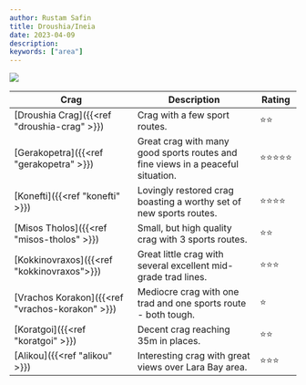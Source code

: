 ```yaml
---
author: Rustam Safin
title: Droushia/Ineia
date: 2023-04-09
description:
keywords: ["area"]
---
```


![](/droushia_area.jpg)

| Crag                                            | Description                                                                     | Rating |
| ----------------------------------------------- | ------------------------------------------------------------------------------- | ------ |
| [Droushia Crag]({{<ref "droushia-crag" >}})     | Crag with a few sport routes.                                                   | ⭐⭐     |
| [Gerakopetra]({{<ref "gerakopetra" >}})         | Great crag with many good sports routes and fine views in a peaceful situation. | ⭐⭐⭐⭐⭐  |
| [Konefti]({{<ref "konefti" >}})                 | Lovingly restored crag boasting a worthy set of new sports routes.              | ⭐⭐⭐⭐   |
| [Misos Tholos]({{<ref "misos-tholos" >}})       | Small, but high quality crag with 3 sports routes.                              | ⭐⭐     |
| [Kokkinovraxos]({{<ref "kokkinovraxos">}})      | Great little crag with several excellent mid-grade trad lines.                  | ⭐⭐⭐    |
| [Vrachos Korakon]({{<ref "vrachos-korakon" >}}) | Mediocre crag with one trad and one sports route - both tough.                  | ⭐      |
| [Koratgoi]({{<ref "koratgoi" >}})               | Decent crag reaching 35m in places.                                             | ⭐⭐     |
| [Alikou]({{<ref "alikou" >}})                   | Interesting crag with great views over Lara Bay area.                           | ⭐⭐⭐    |
